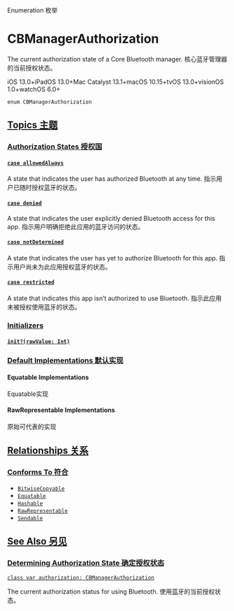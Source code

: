 Enumeration 枚举

# CBManagerAuthorization 

The current authorization state of a Core Bluetooth manager.
核心蓝牙管理器的当前授权状态。

iOS 13.0+iPadOS 13.0+Mac Catalyst 13.1+macOS 10.15+tvOS 13.0+visionOS 1.0+watchOS 6.0+

```
enum CBManagerAuthorization
```



## [Topics 主题](https://developer.apple.com/documentation/corebluetooth/cbmanagerauthorization#topics)

### [Authorization States 授权国](https://developer.apple.com/documentation/corebluetooth/cbmanagerauthorization#Authorization-States)

#### [`case allowedAlways`](https://developer.apple.com/documentation/corebluetooth/cbmanagerauthorization/allowedalways)

A state that indicates the user has authorized Bluetooth at any time.
指示用户已随时授权蓝牙的状态。



#### [`case denied`](https://developer.apple.com/documentation/corebluetooth/cbmanagerauthorization/denied)

A state that indicates the user explicitly denied Bluetooth access for this app.
指示用户明确拒绝此应用的蓝牙访问的状态。



#### [`case notDetermined`](https://developer.apple.com/documentation/corebluetooth/cbmanagerauthorization/notdetermined)

A state that indicates the user has yet to authorize Bluetooth for this app.
指示用户尚未为此应用授权蓝牙的状态。



#### [`case restricted`](https://developer.apple.com/documentation/corebluetooth/cbmanagerauthorization/restricted)

A state that indicates this app isn’t authorized to use Bluetooth.
指示此应用未被授权使用蓝牙的状态。



### [Initializers](https://developer.apple.com/documentation/corebluetooth/cbmanagerauthorization#Initializers)

#### [`init?(rawValue: Int)`](https://developer.apple.com/documentation/corebluetooth/cbmanagerauthorization/init(rawvalue:))



### [Default Implementations 默认实现](https://developer.apple.com/documentation/corebluetooth/cbmanagerauthorization#Default-Implementations)

#### Equatable Implementations

Equatable实现



#### RawRepresentable Implementations

原始可代表的实现



## [Relationships 关系](https://developer.apple.com/documentation/corebluetooth/cbmanagerauthorization#relationships)

### [Conforms To 符合](https://developer.apple.com/documentation/corebluetooth/cbmanagerauthorization#conforms-to)

- [`BitwiseCopyable`](https://developer.apple.com/documentation/Swift/BitwiseCopyable)
- [`Equatable`](https://developer.apple.com/documentation/Swift/Equatable)
- [`Hashable`](https://developer.apple.com/documentation/Swift/Hashable)
- [`RawRepresentable`](https://developer.apple.com/documentation/Swift/RawRepresentable)
- [`Sendable`](https://developer.apple.com/documentation/Swift/Sendable)



## [See Also 另见](https://developer.apple.com/documentation/corebluetooth/cbmanagerauthorization#see-also)

### [Determining Authorization State 确定授权状态](https://developer.apple.com/documentation/corebluetooth/cbmanagerauthorization#Determining-Authorization-State)

[`class var authorization: CBManagerAuthorization`](https://developer.apple.com/documentation/corebluetooth/cbmanager/authorization-swift.type.property)

The current authorization status for using Bluetooth.
使用蓝牙的当前授权状态。
